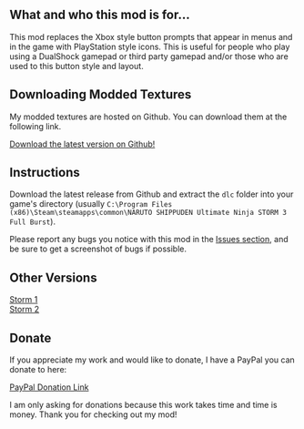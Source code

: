 ## What and who this mod is for...

This mod replaces the Xbox style button prompts that appear in menus and in the game with PlayStation style icons. This is useful for people who play using a DualShock gamepad or third party gamepad and/or those who are used to this button style and layout.

## Downloading Modded Textures

My modded textures are hosted on Github. You can download them at the following link.

[Download the latest version on Github!](https://github.com/AkikoKumagara/Naruto-STORM-3-PS-Icons/releases/latest)

## Instructions

Download the latest release from Github and extract the `dlc` folder into your game's directory (usually `C:\Program Files (x86)\Steam\steamapps\common\NARUTO SHIPPUDEN Ultimate Ninja STORM 3 Full Burst`).

Please report any bugs you notice with this mod in the [Issues section](https://github.com/AkikoKumagara/Naruto-STORM-3-PS-Icons/issues), and be sure to get a screenshot of bugs if possible.

## Other Versions

[Storm 1](https://github.com/AkikoKumagara/Naruto-STORM-1-PS-Icons)<br>
[Storm 2](https://github.com/AkikoKumagara/Naruto-STORM-2-PS-Icons)

## Donate

If you appreciate my work and would like to donate, I have a PayPal you can donate to here:

[PayPal Donation Link](https://www.paypal.me/sophiebear)

I am only asking for donations because this work takes time and time is money. Thank you for checking out my mod!
